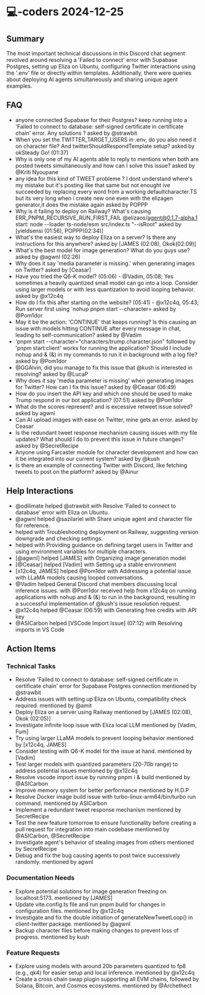 # 💻-coders 2024-12-25

## Summary
The most important technical discussions in this Discord chat segment revolved around resolving a 'Failed to connect' error with Supabase Postgres, setting up Eliza on Ubuntu, configuring Twitter interactions using the '.env' file or directly within templates. Additionally, there were queries about deploying AI agents simultaneously and sharing unique agent examples.

## FAQ
- anyone connected Supabase for their Postgres? keep running into a 'Failed to connect to database: self-signed certificate in certificate chain' error. Any solutions ? asked by @strawbit
- When you set the TWITTER_TARGET_USERS in .env, do you also need it on character file? And twitterShouldRespondTemplate setup? asked by okSteady Go! (01:37)
- Why is only one of my AI agents able to reply to mentions when both are posted tweets simultaneously and how can I solve this issue? asked by @Kriti Nyoupane
- any idea for this kind of TWEET probleme ?
I dont understand where's my mistake but it's posting like that
same but not enought
ive succeeded by replacing every word from a working defaultcharacter.TS   
but its very long when i create new one even with the elizagen generator,it does the mistake again asked by POPPP
- Why is it failing to deploy on Railway?
What's causing ERR_PNPM_RECURSIVE_RUN_FIRST_FAIL @elizaos/agent@0.1.7-alpha.1 start: node --loader ts-node/esm src/index.ts "--isRoot" asked by [yieldsensi (01:56), POPPP(02:34)]
- What's the easiest way to deploy Eliza on a server?
Is there any instructions for this anywhere? asked by [JAMES (02:08), Okok(02:09)]
- What's the best model for image generation? What do you guys use? asked by @agwnl (02:26)
- Why does it say 'media parameter is missing.' when generating images on Twitter? asked by [Ceasar]
- Have you tried the Q6-K model? (05:06) - @Vadim, 05:08; Yes sometimes a heavily quantized small model can go into a loop. Consider using larger models or with less quantization to avoid looping behavior. asked by @x12c4q
- How do I fix this after starting on the website? (05:41) - @x12c4q, 05:43; Run server first using `nohup pnpm start --character= asked by @Pom1dor
- May it be the action: 'CONTINUE' that keeps running? Is this causing an issue with models hitting CONTINUE after every message in chat, leading to self-communication? asked by @Vadim
- 'pnpm start --character="characters/trump.character.json" followed by 'pnpm start:client' works for running the application? Should I include nohup and & (&) in my commands to run it in background with a log file? asked by @Pom1dor
- @GGAlvin, did you manage to fix this issue that @kush is interested in resolving? asked by @LucaP
- Why does it say 'media parameter is missing' when generating images for Twitter? How can I fix this issue? asked by @Ceasar (06:49)
- How do you insert the API key and which one should be used to make Trump respond in our bot application? (07:51) asked by @Pom1dor
- What do the scores represent? and is excessive retweet issue solved? asked by agwnl
- Can AI upload images with ease on Twitter, mine gets an error. asked by Ceasar
- Is the redundant tweet response mechanism causing issues with my file updates? What should I do to prevent this issue in future changes? asked by @SecretRecipe
- Anyone using Farcaster module for character development and how can it be integrated into our current system? asked by @kush
- Is there an example of connecting Twitter with Discord, like fetching tweets to post on the platform? asked by @Ainur

## Help Interactions
- @odilimate helped @strawbit with Resolve 'Failed to connect to database' error with Eliza on Ubuntu.
- @agwnl helped @sazilariel with Share unique agent and character file for reference.
-  helped  with Troubleshooting deployment on Railway, suggesting version downgrade and checking settings.
-  helped  with Providing guidance on defining target users in Twitter and using environment variables for multiple characters.
- [@agwnl] helped [JAMES] with Organizing image generation model
- [@Ceasar] helped [Vadim] with Setting up a stable environment
- [x12c4q, JAMES] helped @Pom1dor with Addressing a potential issue with LLaMA models causing looped conversations.
- @Vadim helped General Discord chat members discussing local inference issues. with @Pom1dor received help from x12c4q on running applications with nohup and & (&) to run in the background, resulting in a successful implementation of @kush's issue resolution request. 
- @x12c4q helped @Ceasar (06:59) with Generating free credits with API key
- @ASICarbon helped [VSCode Import Issue] (07:12) with Resolving imports in VS Code

## Action Items

### Technical Tasks
- Resolve 'Failed to connect to database: self-signed certificate in certificate chain' error for Supabase Postgres connection mentioned by @strawbit
- Address issues with setting up Eliza on Ubuntu, compatibility check required. mentioned by @amit
- Deploy Eliza on a server using Railway mentioned by [JAMES (02:08), Okok (02:05)]
- Investigate infinite loop issue with Eliza local LLM mentioned by [Vadim, Fum]
- Try using larger LLaMA models to prevent looping behavior mentioned by [x12c4q, JAMES]
- Consider testing with Q6-K model for the issue at hand. mentioned by [Vadim]
- Test larger models with quantized parameters (20-70b range) to address potential issues mentioned by @x12c4q
- Resolve vscode import issue by running pnpm i & build mentioned by @ASICarbon
- Improve memory system for better performance mentioned by H.D.P
- Resolve Docker image build issue with turbo-linux-arm64/bin/turbo run command. mentioned by ASICarbon
- Implement a redundant tweet response mechanism mentioned by SecretRecipe
- Test the new feature tomorrow to ensure functionality before creating a pull request for integration into main codebase mentioned by @ASICarbon, @SecretRecipe
- Investigate agent's behavior of stealing images from others mentioned by SecretRecipe
- Debug and fix the bug causing agents to post twice successively randomly. mentioned by agwnl

### Documentation Needs
- Explore potential solutions for image generation freezing on localhost:5173. mentioned by [JAMES]
- Update vite.config.ts file and run pnpm build for changes in configuration files. mentioned by @x12c4q
- Investigate and fix the double initiation of generateNewTweetLoop() in client-twitter package. mentioned by @agwnl
- Backup character files before making changes to prevent loss of progress. mentioned by kush

### Feature Requests
- Explore using models with around 20b parameters quantized to fp8 (e.g., qk4) for easier setup and local inference. mentioned by @x12c4q
- Create a cross chain swap plugin supporting all EVM chains, followed by Solana, Bitcoin, and Cosmos ecosystems. mentioned by @Archethect